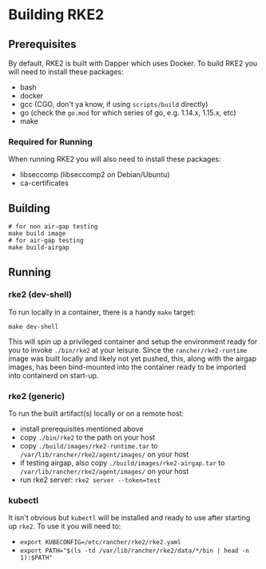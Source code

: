 # Building RKE2

## Prerequisites

By default, RKE2 is built with Dapper which uses Docker. To build RKE2 you will need to install these packages:
- bash
- docker
- gcc (CGO, don't ya know, if using `scripts/build` directly)
- go (check the `go.mod` for which series of go, e.g. 1.14.x, 1.15.x, etc)
- make

### Required for Running
When running RKE2 you will also need to install these packages:
- libseccomp (libseccomp2 on Debian/Ubuntu)
- ca-certificates

## Building

```shell script
# for non air-gap testing
make build image
# for air-gap testing
make build-airgap
```

## Running

### rke2 (dev-shell)
To run locally in a container, there is a handy `make` target:
```shell script
make dev-shell
```

This will spin up a privileged container and setup the environment ready for you to invoke `./bin/rke2` at your leisure.
Since the `rancher/rke2-runtime` image was built locally and likely not yet pushed, this, along with the airgap images,
has been bind-mounted into the container ready to be imported into containerd on start-up.

### rke2 (generic)

To run the built artifact(s) locally or on a remote host:
- install prerequisites mentioned above
- copy `./bin/rke2` to the path on your host
- copy `./build/images/rke2-runtime.tar` to `/var/lib/rancher/rke2/agent/images/` on your host
- if testing airgap, also copy `./build/images/rke2-airgap.tar` to `/var/lib/rancher/rke2/agent/images/` on your host
- run rke2 server: `rke2 server --token=test`

### kubectl

It isn't obvious but `kubectl` will be installed and ready to use after starting up `rke2`. To use it you will need to:
- `export KUBECONFIG=/etc/rancher/rke2/rke2.yaml`
- `export PATH="$(ls -td /var/lib/rancher/rke2/data/*/bin | head -n 1):$PATH"`
